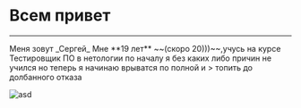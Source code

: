 # Всем привет  
<hr>
Меня зовут _Сергей_ 
Мне **19 лет**
~~(скоро 20)))~~,учусь на курсе Тестировщик ПО в  нетологии 
по началу я без каких либо причин не учился но теперь я начинаю врыватся по полной и 
> топить до долбанного отказа

![asd](https://sun9-68.userapi.com/impg/X8-Mbjx5UjDHwieFJR1m_2aQesUjHWtp_PVe_A/y2LlEww9HpI.jpg?size=1280x720&quality=96&sign=66b89a3ddd302ec6e7798f0fdcb9187c&c_uniq_tag=6RP20TJ_sbLiAJx8OmfxROe7U57MdJIILJ1LUQfofWs&type=album)
